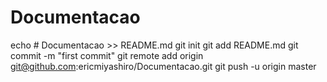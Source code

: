 # Documentacao
echo # Documentacao >> README.md
git init
git add README.md
git commit -m "first commit"
git remote add origin git@github.com:ericmiyashiro/Documentacao.git
git push -u origin master
